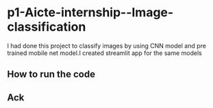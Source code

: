 # p1-Aicte-internship--Image-classification

I had done this project to classify images by using CNN model and pre trained mobile net model.I created streamlit app for the same models


## How to run the code


## Ack

